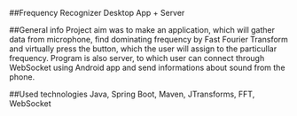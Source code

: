 ##Frequency Recognizer Desktop App + Server 

##General info
Project aim was to make an application, which will gather data from microphone, find dominating frequency by Fast Fourier Transform and virtually press the button, which the user will assign to the particullar frequency. Program is also server, to which user can connect through WebSocket using Android app and send informations about sound from the phone.

##Used technologies
Java, Spring Boot, Maven, JTransforms, FFT, WebSocket
